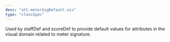 ```yaml
---
desc: "att.meterSigDefault.vis"
type: "classSpec"
---
```


Used by staffDef and scoreDef to provide default values for attributes in the visual
domain related to meter signature.
